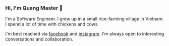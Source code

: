 ### Hi, I'm Quang Master 👋
I'm a Software Engineer. I grew up in a small rice-farming village in Vietnam. I spend a lot of time with chickens and cows.

I'm best reached via [facebook](https://www.facebook.com/j2teamtranminhquang) and [instagram](https://www.instagram.com/j2teamtmq). I'm always open to interesting conversations and collaboration.
